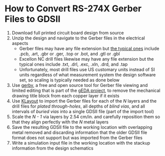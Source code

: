 # How to Convert RS-274X Gerber Files to GDSII

1. Download full printed circuit board design from source
2. Unzip the design and navigate to the Gerber files in the electrical aspects
    * Gerber files may have any file extension but [the typical ones](https://www.pcbway.com/blog/help_center/Gerber_File_Extention_from_Different_Software.html) include .pcb, .art, .gbr or .ger, .top or .bot, and .gtl or .gbl
    * Excellon NC drill files likewise may have any file extension but the typical ones include .txt, .drl, .exc, .xln, .drd, and .tap
    * Unfortunately, most drill files use US customary units instead of SI units regardless of what measurement system the design software set, so scaling is typically needed as done below
3. Use [gerbv](http://gerbv.geda-project.org/), a free and open source tool for Gerber file viewing and limited editing that is part of the [gEDA project](http://www.geda-project.org/), to remove the mechanical drawing title block from each copper layer if it exists
4. Use [KLayout](https://github.com/KLayout/klayout) to import the Gerber files for each of the _N_ layers and the drill files for _plated through-holes_, all depths of _blind vias_, and all intervals of _buried vias_ into a single GDSII file (part of the import tool)
5. Scale the _N - 1_ via layers by 2.54 cm/in. and carefully reposition them so that they align perfectly with the _N_ metal layers
6. Save the resulting GDSII file to the working location with overlapping metal removed and discarding information that the older GDSII file format does not support but was imported from the Gerber files
7. Write a simulation input file in the working location with the stackup information from the design schematics
